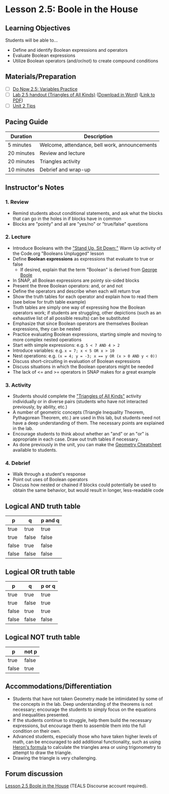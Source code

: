 <!-- REVISED -->
# Lesson 2.5: Boole in the House

## Learning Objectives

Students will be able to...

- Define and identify Boolean expressions and operators
- Evaluate Boolean expressions
- Utilize Boolean operators (and/or/not) to create compound conditions

## Materials/Preparation

- [ ] [Do Now 2.5: Variables Practice](do_now_25.md)
- [ ] [Lab 2.5 handout (Triangles of All Kinds)](lab_25.md) ([Download in Word](https://github.com/TEALSK12/introduction-to-computer-science/raw/master/Unit%202%20Word/Lab%202.5%20Triangles%20of%20All%20Kinds.docx)) ([Link to PDF](https://github.com/TEALSK12/introduction-to-computer-science/raw/master/Unit%202%20PDF/Lab%202.5%20Triangles%20of%20All%20Kinds.pdf))
- [ ] [Unit 2 Tips](unit_1_tips.md)

## Pacing Guide

| Duration   | Description                                   |
| ---------- | --------------------------------------------- |
| 5 minutes  | Welcome, attendance, bell work, announcements |
| 20 minutes | Review and lecture                            |
| 20 minutes | Triangles activity                            |
| 10 minutes | Debrief and wrap-up                           |

## Instructor's Notes

### 1. Review

- Remind students about conditional statements, and ask what the blocks that can go in the holes in if blocks have in common
- Blocks are "pointy" and all  are "yes/no" or "true/false" questions

### 2. Lecture

- Introduce Booleans with the ["Stand Up, Sit Down:"](https://curriculum.code.org/csd-1718/unit3/10/) Warm Up activity of the Code.org "Booleans Unplugged" lesson
- Define **Boolean expressions** as expressions that evaluate to true or false
  - If desired, explain that the term "Boolean" is derived from [George Boole](https://en.wikipedia.org/wiki/George_Boole)
- In SNAP, all Boolean expressions are pointy six-sided blocks
- Present the three Boolean operators: and, or and not
- Define the operators and describe when each will return true
- Show the truth tables for each operator and explain how to read them (see below for truth table example)
- Truth tables are simply one way of expressing how the Boolean operators work; if students are struggling, other depictions (such as an exhaustive list of all possible results) can be substituted
- Emphasize that since Boolean operators are themselves Boolean expressions, they can be nested
- Practice evaluating Boolean expressions, starting simple and moving to more complex nested operations
- Start with simple expressions: e.g. `5 < 7 AND 4 > 2`
- Introduce variables: e.g. `x = 7; x < 5 OR x > 10`
- Nest operations: e.g. `(x = 4; y = -3; x == y OR (x > 0 AND y < 0))`
- Discuss short-circuiting in evaluation of Boolean expressions
- Discuss situations in which the Boolean operators might be needed
- The lack of <= and >= operators in SNAP makes for a great example

### 3.  Activity

- Students should complete the ["Triangles of All Kinds"](lab_25.md) activity individually or in diverse pairs (students who have not interacted previously, by ability, etc.)
- A number of geometric concepts (Triangle Inequality Theorem, Pythagorean Theorem, etc.) are used in this lab, but students need not have a deep understanding of them.  The necessary points are explained in the lab.
- Encourage students to think about whether an "and" or an "or" is appropriate in each case.  Draw out truth tables if necessary.
- As done previously in the unit, you can make the [Geometry Cheatsheet](https://www.math-salamanders.com/image-files/geometry-cheat-sheet-2-2d-shapes.gif) available to students.

### 4.  Debrief

- Walk through a student's response
- Point out uses of Boolean operators
- Discuss how nested or chained if blocks could potentially be used to obtain the same behavior, but would result in longer, less-readable code

## Logical AND truth table

|   p   |   q   | p and q |
| ----- | ------| ------- |
| true  | true  | true    |
| true  | false | false   |
| false | true  | false   |
| false | false | false   |

## Logical OR truth table

|   p   |   q   | p or q |
| ----- | ------| ------ |
| true  | true  | true   |
| true  | false | true   |
| false | true  | true   |
| false | false | false  |

## Logical NOT truth table

|   p   | not p |
| ----- | ------|
| true  | false |
| false | true  |

## Accommodations/Differentiation

- Students that have not taken Geometry made be intimidated by some of the concepts in the lab.  Deep understanding of the theorems is not necessary; encourage the students to simply focus on the equations and inequalities presented.
- If the students continue to struggle, help them build the necessary expressions, but encourage them to assemble them into the full condition on their own.
- Advanced students, especially those who have taken higher levels of math, can be encouraged to add additional functionality, such as using [Heron's formula](https://en.wikipedia.org/wiki/Heron%27s_formula) to calculate the triangles area or using trigonometry to attempt to draw the triangle.
- Drawing the triangle is very challenging.

## Forum discussion

[Lesson 2.5 Boole in the House](http://forums.tealsk12.org/c/intro-unit-2-loops/lesson-2-5-boole-in-the-house) (TEALS Discourse account required).
